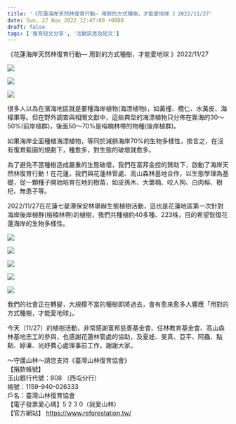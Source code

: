 ```yaml
---
title: '《花蓮海岸天然林復育行動— 用對的方式種樹，才能愛地球 》2022/11/27'
date: Sun, 27 Nov 2022 12:47:00 +0000
draft: false
tags: ['復育短文分享', '活動訊息及短文']
---
```


《花蓮海岸天然林復育行動— 用對的方式種樹，才能愛地球 》2022/11/27

![](https://www.reforestation.tw/wp-content/uploads/2022/12/03BFE0E1-26AD-43CA-8D0D-BA6444539BA8.jpeg)

![](https://www.reforestation.tw/wp-content/uploads/2022/12/24D4E445-43B6-48BD-984C-EC9FF68637FF.jpeg)

![](https://www.reforestation.tw/wp-content/uploads/2022/12/33D42119-3AF6-4EB4-BD55-D73ED76BFEF6.jpeg)

  
很多人以為在濱海地區就是要種海岸植物(海漂植物)，如黃槿、欖仁、水黃皮、海檬果等。但在野外調查與相關文獻中，這些典型的海漂植物只分佈在靠海的30～50%(前岸植群)，後面50～70%是榕楠林帶的物種(後岸植群)。

如果海岸全面種植海漂植物，等同於減損海岸70%的生物多樣性，換言之，在沒有復育藍圖的規劃下，種愈多，對生態的破壞就愈多。

為了避免不當種樹造成嚴重的生態破壞，我們在富邦金控的贊助下，啟動了海岸天然林復育行動！在花蓮，我們與花蓮林管處、高山森林基地合作，以生態學理為基礎，從一顆種子開始培育在地的樹苗，如皮孫木、大葉楠、咬人狗、白肉榕、樹杞、無患子等。

2022/11/27在花蓮七星潭保安林舉辦生態植樹活動，這也是花蓮地區第一次針對海岸後岸植群(榕楠林帶)的植樹，我們共種植約40多種、223株，目的希望恢復花蓮海岸的生物多樣性。

![](https://www.reforestation.tw/wp-content/uploads/2022/12/30A77EFF-BD8C-4AE6-A604-9E8B9A1DA140.jpeg)

![](https://www.reforestation.tw/wp-content/uploads/2022/12/7656F270-4F9C-4134-A4BA-F94D008D7127.jpeg)

![](https://www.reforestation.tw/wp-content/uploads/2022/12/10625D63-5B53-492A-AFB1-0FD49AFF806D.jpeg)

![](https://www.reforestation.tw/wp-content/uploads/2022/12/3EF39892-3737-4840-AED8-3E836798C073.jpeg)

![](https://www.reforestation.tw/wp-content/uploads/2022/12/6CAAF36D-EB6D-48E9-9FB3-870370A60FE8.jpeg)

我們的社會正在轉變，大規模不當的種樹即將過去，會有愈來愈多人響應「用對的方式種樹，才能愛地球」。

今天（11/27）的植樹活動，非常感謝富邦慈善基金會、任林教育基金會、高山森林基地志工的參與，也感謝花蓮林管處的協助，及夏娃、旻真、亞平、阿蟲、點點、婷溱、尚妤費心處理事前工作，謝謝大家。

～守護山林～請您支持《臺灣山林復育協會》  
【捐款帳號】  
玉山銀行代號：808 （西屯分行）  
帳號：1159-940-026333  
戶名：臺灣山林復育協會  
【電子發票愛心碼】5 2 3 0（我愛山林）  
【官方網站】 https://www.reforestation.tw/